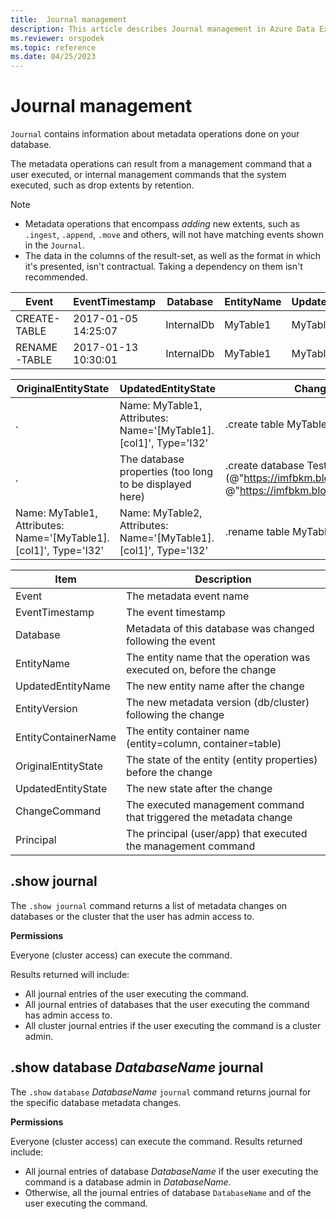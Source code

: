 ```yaml
---
title:  Journal management
description: This article describes Journal management in Azure Data Explorer.
ms.reviewer: orspodek
ms.topic: reference
ms.date: 04/25/2023
---
```

# Journal management

`Journal` contains information about metadata operations done on your database.

The metadata operations can result from a management command that a user executed, or internal management commands that the system executed, such as drop extents by retention.

> [!NOTE]
> * Metadata operations that encompass *adding* new extents, such as `.ingest`, `.append`, `.move` and others, will not have matching events shown in the `Journal`.
> * The data in the columns of the result-set, as well as the format in which it's presented, isn't contractual. 
  Taking a dependency on them isn't recommended.

|Event        |EventTimestamp     |Database  |EntityName|UpdatedEntityName|EntityVersion|EntityContainerName|
|-------------|-------------------|----------|----------|-----------------|-------------|-------------------|
|CREATE-TABLE |2017-01-05 14:25:07|InternalDb|MyTable1  |MyTable1         |v7.0         |InternalDb         |
|RENAME-TABLE |2017-01-13 10:30:01|InternalDb|MyTable1  |MyTable2         |v8.0         |InternalDb         |  

|OriginalEntityState|UpdatedEntityState                                              |ChangeCommand                                                                                                          |Principal            |
|-------------------|----------------------------------------------------------------|-----------------------------------------------------------------------------------------------------------------------|---------------------|
|.               |Name: MyTable1, Attributes: Name='[MyTable1].[col1]', Type='I32'|.create table MyTable1 (col1:int)                                                                                      |imike@fabrikam.com
|.              |The database properties (too long to be displayed here)         |.create database TestDB persist (@"https://imfbkm.blob.core.windows.net/md", @"https://imfbkm.blob.core.windows.net/data")|Microsoft Entra app id=76263cdb-abcd-545644e9c404
|Name: MyTable1, Attributes: Name='[MyTable1].[col1]', Type='I32'|Name: MyTable2, Attributes: Name='[MyTable1].[col1]', Type='I32'|.rename table MyTable1 to MyTable2|rdmik@fabrikam.com

|Item                 |Description                                                              |                                
|---------------------|-------------------------------------------------------------------------|
|Event                |The metadata event name                                                  |
|EventTimestamp       |The event timestamp                                                      |                        
|Database             |Metadata of this database was changed following the event                |
|EntityName           |The entity name that the operation was executed on, before the change    |
|UpdatedEntityName    |The new entity name after the change                                     |
|EntityVersion        |The new metadata version (db/cluster) following the change               |
|EntityContainerName  |The entity container name (entity=column, container=table)               |
|OriginalEntityState  |The state of the entity (entity properties) before the change            |
|UpdatedEntityState   |The new state after the change                                           |
|ChangeCommand        |The executed management command that triggered the metadata change          |
|Principal            |The principal (user/app) that executed the management command               |
  
## .show journal

The `.show journal` command returns a list of metadata changes on databases or the cluster that the user has admin access to.

**Permissions**

Everyone (cluster access) can execute the command. 

Results returned will include: 
- All journal entries of the user executing the command. 
- All journal entries of databases that the user executing the command has admin access to. 
- All cluster journal entries if the user executing the command is a cluster admin. 

## .show database *DatabaseName* journal 

The `.show` `database` *DatabaseName* `journal` command returns journal for the specific database metadata changes.

**Permissions**

Everyone (cluster access) can execute the command. 
Results returned include: 
- All journal entries of database *DatabaseName* if the user executing the command is a database admin in *DatabaseName*. 
- Otherwise, all the journal entries of database `DatabaseName` and of the user executing the command. 
